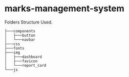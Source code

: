 # marks-management-system

Folders Structure Used.

```
├───components
│   ├───button
│   └───navbar
├───css
├───fonts
├───img
│   ├───dashboard
│   ├───favicon
│   └───report_card
└───js
```